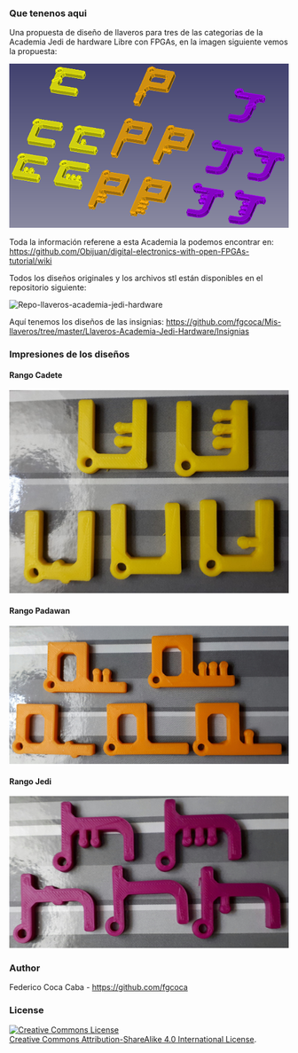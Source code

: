 ### **Que tenenos aqui**

Una propuesta de diseño de llaveros para tres de las categorias de la Academia Jedi de hardware Libre con FPGAs, en la imagen siguiente vemos la propuesta:

![Propuesta](https://github.com/fgcoca/Mis-llaveros/blob/master/Llaveros-Academia-Jedi-Hardware/Images/Minis/Designs.png)

Toda la información referene a esta Academia la podemos encontrar en: https://github.com/Obijuan/digital-electronics-with-open-FPGAs-tutorial/wiki

Todos los diseños originales y los archivos stl están disponibles en el repositorio siguiente:

![Repo-llaveros-academia-jedi-hardware](https://github.com/fgcoca/Mis-llaveros/tree/master/Llaveros-Academia-Jedi-Hardware)

Aquí tenemos los diseños de las insignias: https://github.com/fgcoca/Mis-llaveros/tree/master/Llaveros-Academia-Jedi-Hardware/Insignias

### **Impresiones de los diseños**

#### **Rango Cadete**

![Cadetes](https://github.com/fgcoca/Mis-llaveros/blob/master/Llaveros-Academia-Jedi-Hardware/Images/Minis/Cadetes.jpg)

#### **Rango Padawan**

![Padawans](https://github.com/fgcoca/Mis-llaveros/blob/master/Llaveros-Academia-Jedi-Hardware/Images/Minis/Padawans.jpg)

#### **Rango Jedi**

![Jedis](https://github.com/fgcoca/Mis-llaveros/blob/master/Llaveros-Academia-Jedi-Hardware/Images/Minis/Jedis.jpg)

### **Author**

Federico Coca Caba - https://github.com/fgcoca

### **License**
<a rel="license" href="http://creativecommons.org/licenses/by-sa/4.0/"><img alt="Creative Commons License" style="border-width:0" src="https://i.creativecommons.org/l/by-sa/4.0/88x31.png" /></a><br /> <a rel="license" href="http://creativecommons.org/licenses/by-sa/4.0/">Creative Commons Attribution-ShareAlike 4.0 International License</a>.
